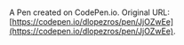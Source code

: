 # 

A Pen created on CodePen.io. Original URL: [https://codepen.io/dlopezros/pen/JjOZwEe](https://codepen.io/dlopezros/pen/JjOZwEe).


